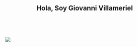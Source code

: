 <h2 style="text-align: center;">Hola, <strong>Soy Giovanni Villameriel</strong></h2>
<p>&nbsp;</p>
<p>&nbsp;</p>
<a href="https://files.fm/u/btrrp62mw#/view/Banner.JPG"><img src="https://files.fm/thumb_show.php?i=6zeb7uhsm"></a>
